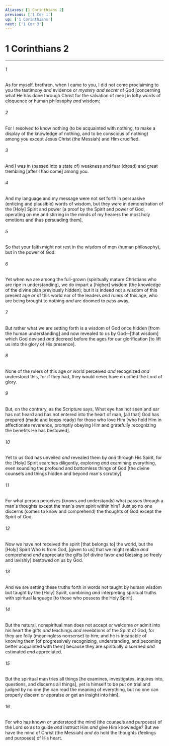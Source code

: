 ```yaml
---
Aliases: [1 Corinthians 2]
previous: ['1 Cor 1']
up: ['1 Corinthians']
next: ['1 Cor 3']
---
```

# 1 Corinthians 2

***














###### 1 






As for myself, brethren, when I came to you, I did not come proclaiming to you the testimony _and_ evidence _or_ _mystery and secret_ of God [concerning what He has done through Christ for the salvation of men] in lofty words of eloquence or human philosophy _and_ wisdom; 













###### 2 






For I resolved to know nothing (to be acquainted with nothing, to make a display of the knowledge of nothing, and to be conscious of nothing) among you except Jesus Christ (the Messiah) and Him crucified. 













###### 3 






And I was in (passed into a state of) weakness and fear (dread) and great trembling [after I had come] among you. 













###### 4 






And my language and my message were not set forth in persuasive (enticing and plausible) words of wisdom, but they were in demonstration of the [Holy] Spirit and power [a proof by the Spirit and power of God, operating on me and stirring in the minds of my hearers the most holy emotions and thus persuading them], 













###### 5 






So that your faith might not rest in the wisdom of men (human philosophy), but in the power of God. 













###### 6 






Yet when we are among the full-grown (spiritually mature Christians who are ripe in understanding), we do impart a [higher] wisdom (the knowledge of the divine plan previously hidden); but it is indeed not a wisdom of this present age _or_ of this world nor of the leaders _and_ rulers of this age, who are being brought to nothing _and_ are doomed to pass away. 













###### 7 






But rather what we are setting forth is a wisdom of God once hidden [from the human understanding] and now revealed to us by God--[that wisdom] which God devised _and_ decreed before the ages for our glorification [to lift us into the glory of His presence]. 













###### 8 






None of the rulers of this age _or_ world perceived _and_ recognized _and_ understood this, for if they had, they would never have crucified the Lord of glory. 













###### 9 






But, on the contrary, as the Scripture says, What eye has not seen and ear has not heard and has not entered into the heart of man, [all that] God has prepared (made and keeps ready) for those who love Him [who hold Him in affectionate reverence, promptly obeying Him and gratefully recognizing the benefits He has bestowed]. 













###### 10 






Yet to us God has unveiled _and_ revealed them by _and_ through His Spirit, for the [Holy] Spirit searches diligently, exploring _and_ examining everything, even sounding the profound and bottomless things of God [the divine counsels and things hidden and beyond man's scrutiny]. 













###### 11 






For what person perceives (knows and understands) what passes through a man's thoughts except the man's own spirit within him? Just so no one discerns (comes to know and comprehend) the thoughts of God except the Spirit of God. 













###### 12 






Now we have not received the spirit [that belongs to] the world, but the [Holy] Spirit Who is from God, [given to us] that we might realize _and_ comprehend _and_ appreciate the gifts [of divine favor and blessing so freely and lavishly] bestowed on us by God. 













###### 13 






And we are setting these truths forth in words not taught by human wisdom but taught by the [Holy] Spirit, combining _and_ interpreting spiritual truths with spiritual language [to those who possess the Holy Spirit]. 













###### 14 






But the natural, nonspiritual man does not accept _or_ welcome _or_ admit into his heart the gifts _and_ teachings _and_ revelations of the Spirit of God, for they are folly (meaningless nonsense) to him; and he is incapable of knowing them [of progressively recognizing, understanding, and becoming better acquainted with them] because they are spiritually discerned _and_ estimated _and_ appreciated. 













###### 15 






But the spiritual man tries all things [he examines, investigates, inquires into, questions, and discerns all things], yet is himself to be put on trial and judged by no one [he can read the meaning of everything, but no one can properly discern _or_ appraise _or_ get an insight into him]. 













###### 16 






For who has known _or_ understood the mind (the counsels and purposes) of the Lord so as to guide _and_ instruct Him _and_ give Him knowledge? But we have the mind of Christ (the Messiah) _and_ do hold the thoughts (feelings and purposes) of His heart.
